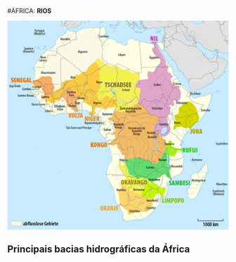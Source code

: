 #ÁFRICA: **RIOS**

![Mapa África](media/img/africa-rivers.png)

## Principais bacias hidrográficas da África